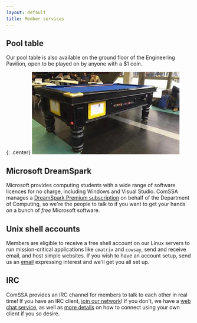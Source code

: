 ```yaml
---
layout: default
title: Member services
---
```



## Pool table

Our pool table is also available on the ground floor of the Engineering
Pavilion, open to be played on by anyone with a $1 coin.

{: .center}
![Pool Table](../images/pool.jpg)

## Microsoft DreamSpark

Microsoft provides computing students with a wide range of software licences for no
charge, including Windows and Visual Studio. ComSSA manages a [DreamSpark
Premium subscription][msdnaa] on behalf of the Department of Computing, so we're
the people to talk to if you want to get your hands on a bunch of *free*
Microsoft software.

[msdnaa]: /services/dreamspark/

## Unix shell accounts

Members are eligible to receive a free shell account on our Linux servers to
run mission-critical applications like <code>cmatrix</code> and
<code>cowsay</code>, send and receive email, and host simple websites. If you
wish to have an account setup, send us an [email][listemail] expressing interest
and we'll get you all set up.

[listemail]: mailto:club@comssa.org.au

## IRC

ComSSA provides an IRC channel for members to talk to each other in real time!
If you have an IRC client, [join our network][irc]! If you don't, we have a
[web chat service][webirc], as well as [more details][confirc] on how to connect
using your own client if you so desire.

[irc]: irc://irc.comssa.org.au/comssa
[webirc]: https://irc.comssa.org.au/
[confirc]: /services/irc/
